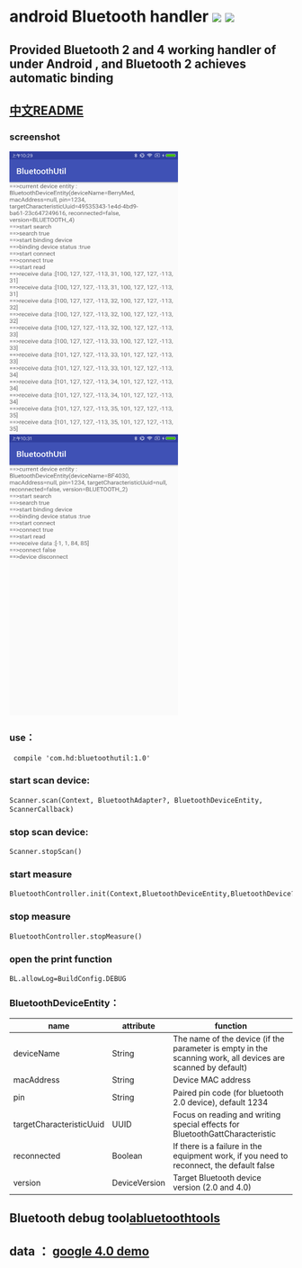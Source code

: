 # android Bluetooth handler [![](https://img.shields.io/badge/release-v1.0-blue.svg)](https://github.com/HelloHuDi/android-bluetooth-handler/raw/master/app/release/app-release.apk) [![](https://img.shields.io/badge/demo-v1.0-blue.svg)](https://github.com/HelloHuDi/android-bluetooth-handler/raw/master/app/release/app-release.apk) 

## Provided Bluetooth 2 and 4 working handler of under Android , and Bluetooth 2 achieves automatic binding

## [中文README](README_ch.md)

### screenshot

<img src="art/bluetooth4.png" width="300px" height="500px"/> <img src="art/bluetooth2.png" width="300px" height="500px"/>

### use：
```
 compile 'com.hd:bluetoothutil:1.0'
```

### start scan device:
```
Scanner.scan(Context, BluetoothAdapter?, BluetoothDeviceEntity, ScannerCallback)
```

### stop scan device:
```
Scanner.stopScan()
```

### start measure
```
BluetoothController.init(Context,BluetoothDeviceEntity,BluetoothDevice?,MeasureProgressCallback).startMeasure()
```

### stop measure
```
BluetoothController.stopMeasure()
```

### open the print function
```
BL.allowLog=BuildConfig.DEBUG
```

### BluetoothDeviceEntity：

name                      | attribute   | function
-------------------------|-------|----
deviceName               | String  | The name of the device (if the parameter is empty in the scanning work, all devices are scanned by default)
macAddress               | String   | Device MAC address
pin                      | String   | Paired pin code (for bluetooth 2.0 device), default 1234
targetCharacteristicUuid | UUID   | Focus on reading and writing special effects for BluetoothGattCharacteristic
reconnected              | Boolean   | If there is a failure in the equipment work, if you need to reconnect, the default false
version                  | DeviceVersion   |Target Bluetooth device version (2.0 and 4.0) 

## Bluetooth debug tool[abluetoothtools](https://github.com/HelloHuDi/android-bluetooth-handler/tree/master/abluetoothtools)

## data ： [google 4.0 demo](https://github.com/googlesamples/android-BluetoothLeGatt)
